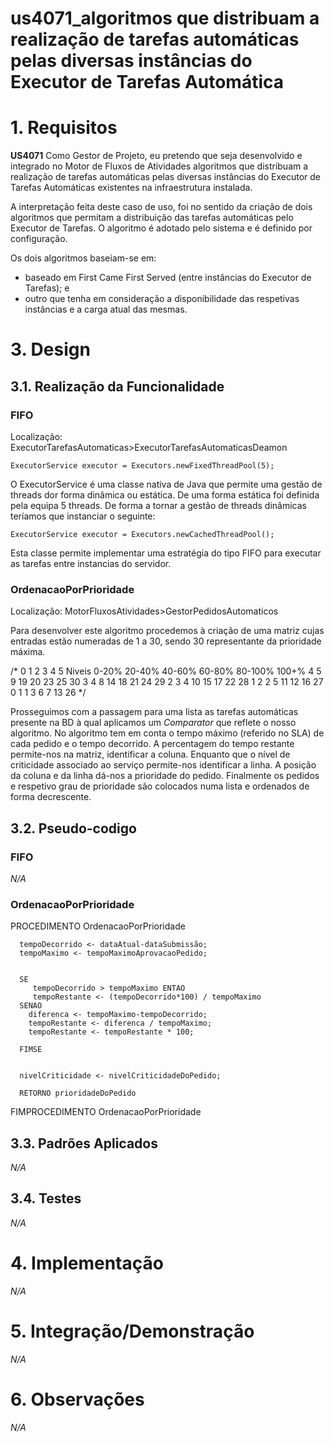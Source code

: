 us4071_algoritmos que distribuam a realização de tarefas automáticas pelas diversas instâncias do Executor de Tarefas Automática
=======================================

# 1. Requisitos

**US4071** Como Gestor de Projeto, eu pretendo que seja desenvolvido e integrado no Motor de Fluxos de Atividades  algoritmos que distribuam a realização de tarefas automáticas pelas diversas instâncias do Executor de Tarefas Automáticas existentes na infraestrutura instalada.

A interpretação feita deste caso de uso, foi no sentido da criação de dois algoritmos que permitam a distribuição das tarefas automáticas pelo Executor de Tarefas. O algoritmo é adotado pelo sistema e é definido por configuração.

Os dois algoritmos baseiam-se em:

- baseado em First Came First Served  (entre instâncias do Executor de Tarefas); e
- outro que tenha em consideração a disponibilidade das respetivas instâncias e a carga atual das mesmas.



# 3. Design

## 3.1. Realização da Funcionalidade


### FIFO ###

Localização: ExecutorTarefasAutomaticas>ExecutorTarefasAutomaticasDeamon


```
ExecutorService executor = Executors.newFixedThreadPool(5);

```

O ExecutorService é uma classe nativa de Java que permite uma gestão de threads dor forma dinâmica ou estática. De uma forma estática foi definida pela equipa 5 threads.
De forma a tornar a gestão de threads dinâmicas teríamos que instanciar o seguinte:


```
ExecutorService executor = Executors.newCachedThreadPool();

```

Esta classe permite implementar uma estratégia do tipo FIFO para executar as tarefas entre instancias do servidor.



### OrdenacaoPorPrioridade ###

Localização: MotorFluxosAtividades>GestorPedidosAutomaticos

Para desenvolver este algoritmo procedemos à criação de uma matriz cujas entradas estão numeradas de 1 a 30, sendo 30 representante da prioridade máxima.


/*              0       1       2       3      4     5
    Niveis	0-20%  20-40%  40-60%  60-80% 80-100% 100+%
4    5	       9	     19	     20 	 23	    25	   30
3    4	       8	     14      18	   21	    24	   29
2    3	       4	     10	     15	   17	    22	   28
1    2	       2	      5	     11	   12	    16	   27
0    1	       1	      3	      6	    7 	  13	   26
 */

Prosseguimos com a passagem para uma lista as tarefas automáticas presente na BD à qual aplicamos um <em>Comparator</em> que reflete o nosso algoritmo.
No algoritmo tem em conta o tempo máximo (referido no SLA) de cada pedido e o tempo decorrido. A percentagem do tempo restante permite-nos na matriz, identificar a coluna. Enquanto que o nível de criticidade associado ao serviço permite-nos identificar a linha. A posição da coluna e da linha dá-nos a prioridade do pedido.
Finalmente os pedidos e respetivo grau de prioridade são colocados numa lista e ordenados de forma decrescente.  


## 3.2. Pseudo-codigo


### FIFO ###

*N/A*


### OrdenacaoPorPrioridade ###


PROCEDIMENTO OrdenacaoPorPrioridade


      tempoDecorrido <- dataAtual-dataSubmissão;
      tempoMaximo <- tempoMaximoAprovacaoPedido;


      SE
         tempoDecorrido > tempoMaximo ENTAO
         tempoRestante <- (tempoDecorrido*100) / tempoMaximo
      SENAO
        diferenca <- tempoMaximo-tempoDecorrido;
        tempoRestante <- diferenca / tempoMaximo;
        tempoRestante <- tempoRestante * 100;  

      FIMSE


      nivelCriticidade <- nivelCriticidadeDoPedido;

      RETORNO prioridadeDoPedido


FIMPROCEDIMENTO OrdenacaoPorPrioridade




## 3.3. Padrões Aplicados

*N/A*

## 3.4. Testes

*N/A*

# 4. Implementação

*N/A*

# 5. Integração/Demonstração

*N/A*

# 6. Observações

*N/A*
